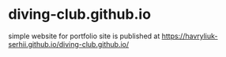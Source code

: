 # diving-club.github.io
simple website for portfolio
site is published at https://havryliuk-serhii.github.io/diving-club.github.io/
